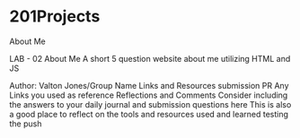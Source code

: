 # 201Projects
About Me

LAB - 02
About Me
A short 5 question website about me utilizing HTML and JS

Author: Valton Jones/Group Name
Links and Resources
submission PR
Any Links you used as reference
Reflections and Comments
Consider including the answers to your daily journal and submission questions here
This is also a good place to reflect on the tools and resources used and learned
testing the push
